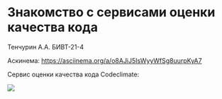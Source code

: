 # Знакомство с сервисами оценки качества кода
Тенчурин А.А. БИВТ-21-4

Аскинема:
https://asciinema.org/a/o8AJiJ5IsWyyWfSg8uurpKyA7

Сервис оценки качества кода Codeclimate:

<a href="https://codeclimate.com/github/4l3x4ndr10/mvlmorozova-misis-first-project-4l3x4ndr10/maintainability"><img src="https://api.codeclimate.com/v1/badges/95bca3c10f9bca96f739/maintainability" /></a>
